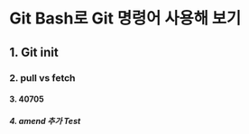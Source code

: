 # Git Bash로 Git 명령어 사용해 보기
## 1. Git init
### 2. pull vs fetch
#### 3. 40705
##### 4. amend 추가 Test
